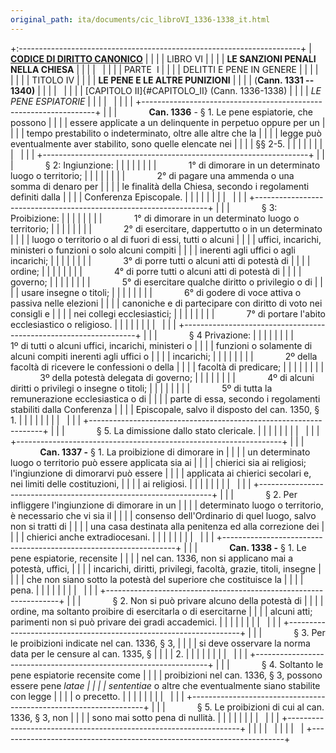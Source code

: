 ```yaml
---
original_path: ita/documents/cic_libroVI_1336-1338_it.html
---
```


+:----------------------------------------------------------------------+
| **[CODICE DI DIRITTO CANONICO](../../cic_index_it.html)**             |
|                                                                       |
| LIBRO VI                                                              |
|                                                                       |
| **LE SANZIONI PENALI NELLA CHIESA**                                   |
|                                                                       |
|                                                                       |
|                                                                       |
| PARTE  I                                                              |
|                                                                       |
| DELITTI E PENE IN GENERE                                              |
|                                                                       |
|                                                                       |
|                                                                       |
| TITOLO IV                                                             |
|                                                                       |
| **LE PENE E LE ALTRE PUNIZIONI**                                      |
|                                                                       |
| (**Cann. 1331 -- 1340)**                                              |
|                                                                       |
|                                                                       |
|                                                                       |
| [CAPITOLO II]{#CAPITOLO_II} (Cann. 1336-1338)                         |
|                                                                       |
| *LE PENE ESPIATORIE*                                                  |
|                                                                       |
|                                                                       |
|                                                                       |
| +------------------------------------------------------------------+  |
| |             **Can. 1336** - § 1. Le pene espiatorie, che possono |  |
| | essere applicate a un delinquente in perpetuo oppure per un      |  |
| | tempo prestabilito o indeterminato, oltre alle altre che la      |  |
| | legge può eventualmente aver stabilito, sono quelle elencate nei |  |
| | §§ 2-5.                                                          |  |
| |                                                                  |  |
| |                                                                  |  |
| +------------------------------------------------------------------+  |
| |             § 2: Ingiunzione:                                    |  |
| |                                                                  |  |
| |             1° di dimorare in un determinato luogo o territorio; |  |
| |                                                                  |  |
| |             2° di pagare una ammenda o una somma di denaro per   |  |
| | le finalità della Chiesa, secondo i regolamenti definiti dalla   |  |
| | Conferenza Episcopale.                                           |  |
| |                                                                  |  |
| |                                                                  |  |
| +------------------------------------------------------------------+  |
| |             § 3: Proibizione:                                    |  |
| |                                                                  |  |
| |             1° di dimorare in un determinato luogo o territorio; |  |
| |                                                                  |  |
| |             2° di esercitare, dappertutto o in un determinato    |  |
| | luogo o territorio o al di fuori di essi, tutti o alcuni         |  |
| | uffici, incarichi, ministeri o funzioni o solo alcuni compiti    |  |
| | inerenti agli uffici o agli incarichi;                           |  |
| |                                                                  |  |
| |             3° di porre tutti o alcuni atti di potestà di        |  |
| | ordine;                                                          |  |
| |                                                                  |  |
| |             4° di porre tutti o alcuni atti di potestà di        |  |
| | governo;                                                         |  |
| |                                                                  |  |
| |             5° di esercitare qualche diritto o privilegio o di   |  |
| | usare insegne o titoli;                                          |  |
| |                                                                  |  |
| |             6° di godere di voce attiva o passiva nelle elezioni |  |
| | canoniche e di partecipare con diritto di voto nei consigli e    |  |
| | nei collegi ecclesiastici;                                       |  |
| |                                                                  |  |
| |             7° di portare l'abito ecclesiastico o religioso.     |  |
| |                                                                  |  |
| |                                                                  |  |
| +------------------------------------------------------------------+  |
| |             § 4 Privazione:                                      |  |
| |                                                                  |  |
| |             1º di tutti o alcuni uffici, incarichi, ministeri o  |  |
| | funzioni o solamente di alcuni compiti inerenti agli uffici o    |  |
| | incarichi;                                                       |  |
| |                                                                  |  |
| |             2º della facoltà di ricevere le confessioni o della  |  |
| | facoltà di predicare;                                            |  |
| |                                                                  |  |
| |             3º della potestà delegata di governo;                |  |
| |                                                                  |  |
| |             4º di alcuni diritti o privilegi o insegne o titoli; |  |
| |                                                                  |  |
| |             5º di tutta la remunerazione ecclesiastica o di      |  |
| | parte di essa, secondo i regolamenti stabiliti dalla Conferenza  |  |
| | Episcopale, salvo il disposto del can. 1350, § 1.                |  |
| |                                                                  |  |
| |                                                                  |  |
| +------------------------------------------------------------------+  |
| |             § 5. La dimissione dallo stato clericale.            |  |
| |                                                                  |  |
| |                                                                  |  |
| +------------------------------------------------------------------+  |
| |             **Can. 1337 -** § 1. La proibizione di dimorare in   |  |
| | un determinato luogo o territorio può essere applicata sia ai    |  |
| | chierici sia ai religiosi; l'ingiunzione di dimorarvi può essere |  |
| | applicata ai chierici secolari e, nei limiti delle costituzioni, |  |
| | ai religiosi.                                                    |  |
| |                                                                  |  |
| |                                                                  |  |
| +------------------------------------------------------------------+  |
| |             § 2. Per infliggere l'ingiunzione di dimorare in un  |  |
| | determinato luogo o territorio, è necessario che vi sia il       |  |
| | consenso dell'Ordinario di quel luogo, salvo non si tratti di    |  |
| | una casa destinata alla penitenza ed alla correzione dei         |  |
| | chierici anche extradiocesani.                                   |  |
| |                                                                  |  |
| |                                                                  |  |
| +------------------------------------------------------------------+  |
| |             **Can. 1338 -** § 1. Le pene espiatorie, recensite   |  |
| | nel can. 1336, non si applicano mai a potestà, uffici,           |  |
| | incarichi, diritti, privilegi, facoltà, grazie, titoli, insegne  |  |
| | che non siano sotto la potestà del superiore che costituisce la  |  |
| | pena.                                                            |  |
| |                                                                  |  |
| |                                                                  |  |
| +------------------------------------------------------------------+  |
| |             § 2. Non si può privare alcuno della potestà di      |  |
| | ordine, ma soltanto proibire di esercitarla o di esercitarne     |  |
| | alcuni atti; parimenti non si può privare dei gradi accademici.  |  |
| |                                                                  |  |
| |                                                                  |  |
| +------------------------------------------------------------------+  |
| |             § 3. Per le proibizioni indicate nel can. 1336, § 3, |  |
| | si deve osservare la norma data per le censure al can. 1335, §   |  |
| | 2.                                                               |  |
| |                                                                  |  |
| |                                                                  |  |
| +------------------------------------------------------------------+  |
| |             § 4. Soltanto le pene espiatorie recensite come      |  |
| | proibizioni nel can. 1336, § 3, possono essere pene *latae       |  |
| | sententiae* o altre che eventualmente siano stabilite con legge  |  |
| | o precetto.                                                      |  |
| |                                                                  |  |
| |                                                                  |  |
| +------------------------------------------------------------------+  |
| |             § 5. Le proibizioni di cui al can. 1336, § 3, non    |  |
| | sono mai sotto pena di nullità.                                  |  |
| |                                                                  |  |
| |                                                                  |  |
| +------------------------------------------------------------------+  |
|                                                                       |
|                                                                       |
|                                                                       |
|                                                                       |
+-----------------------------------------------------------------------+